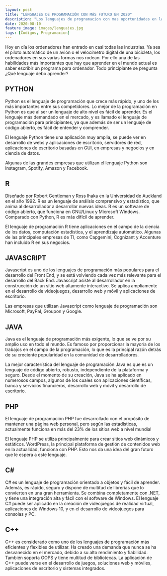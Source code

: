```yaml
---
layout: post
title: "LENGUAJES DE PROGRAMACIÓN CON MÁS FUTURO EN 2020"
description: "Los lenguajes de programacion con mas oportunidades en la actualidad"
date: 2020-08-10
feature_image: images/lenguajes.jpg
tags: [Codigos, Programacion]
---
```


Hoy en día los ordenadores han entrado en casi todas las industrias. Ya sea el piloto automático de un avión o el velocímetro digital de una bicicleta, los ordenadores en sus varias formas nos rodean. Por ello una de las habilidades más importantes que hay que aprender en el mundo actual es saber escribir un programa para ordenador. Todo principiante se pregunta ¿Qué lenguaje debo aprender?

<!--more-->

## PYTHON

Python es el lenguaje de programación que crece más rápido, y uno de los más importantes entre sus competidores. Lo mejor de la programación en Python es que al ser un lenguaje de alto nivel es fácil de aprender. Es el lenguaje más demandado en el mercado, y es llamado el lenguaje de programación para principiantes, ya que además de ser un lenguaje de código abierto, es fácil de entender y comprender.

El lenguaje Python tiene una aplicación muy amplia, se puede ver en desarrollo de webs y aplicaciones de escritorio, servidores de red, aplicaciones de escritorio basadas en GUI, en empresas y negocios y en ciencia de datos.

Algunas de las grandes empresas que utilizan el lenguaje Python son Instagram, Spotify, Amazon y Facebook.

## R

Diseñado por Robert Gentleman y Ross Ihaka en la Universidad de Auckland en el año 1992. R es un lenguaje de análisis comprensivo y estadístico, que anima al desarrollador a desarrollar nuevas ideas. R es un software de código abierto, que funciona en GNU/Linux y Microsoft Windows. Comparado con Python, R es más difícil de aprender.

El lenguaje de programación R tiene aplicaciones en el campo de la ciencia de los datos, computación estadística, y el aprendizaje automático. Algunas de las principales empresas de TI, como Capgemini, Cognizant y Accenture han incluido R en sus negocios.

## JAVASCRIPT

Javascript es uno de los lenguajes de programación más populares para el desarrollo del Front End, y se está volviendo cada vez más relevante para el desarrollo del Back End. Javascript asiste al desarrollador en la construcción de un sitio web altamente interactivo. Se aplica ampliamente en el desarrollo de videojuegos, desarrollo web y móvil y aplicaciones de escritorio.

Las empresas que utilizan Javascript como lenguaje de programación son Microsoft, PayPal, Groupon y Google.

## JAVA

Java es el lenguaje de programación más exigente, lo que se ve por su amplio uso en todo el mundo. Es famoso por proporcionar la mayoría de los trabajos en el campo de la programación, lo que es la principal razón detrás de su creciente popularidad en la comunidad de desarrolladores.

La mejor característica del lenguaje de programación Java es que es un lenguaje de código abierto, robusto, independiente de la plataforma y seguro. Desde el momento de su creación, Java se ha aplicado en numerosos campos, algunos de los cuales son aplicaciones científicas, banca y servicios financieros, desarrollo web y móvil y desarrollo de escritorio.

## PHP

El lenguaje de programación PHP fue desarrollado con el propósito de mantener una página web personal, pero según las estadísticas, actualmente funciona en más del 23% de los sitios web a nivel mundial

El lenguaje PHP se utiliza principalmente para crear sitios web dinámicos y estáticos. WordPress, la principal plataforma de gestión de contenidos web en la actualidad, funciona con PHP. Esto nos da una idea del gran futuro que le espera a este lenguaje.

## C#

C# es un lenguaje de programación orientado a objetos y fácil de aprender. Además, es rápido, seguro y dispone de multitud de librerías que lo convierten en una gran herramienta. Se combina completamente con .NET, y tiene una integración alta y fácil con el software de Windows. El lenguaje C# puede ser aplicado en la creación de videojuegos de realidad virtual, aplicaciones de Windows 10, y en el desarrollo de videojuegos para consolas y PC.

## C++

C++ es considerado como uno de los lenguajes de programación más eficientes y flexibles de utilizar. Ha creado una demanda que nunca se ha desvanecido en el mercado, debido a su alto rendimiento y fiabilidad. También soporta OOPS y tiene multitud de bibliotecas. La aplicación de C++ puede verse en el desarrollo de juegos, soluciones web y móviles, aplicaciones de escritorio y sistemas integrados.
